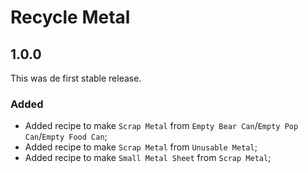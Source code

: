 # Recycle Metal


## 1.0.0

This was de first stable release.


### Added

- Added recipe to make `Scrap Metal` from `Empty Bear Can`/`Empty Pop Can`/`Empty Food Can`;
- Added recipe to make `Scrap Metal` from `Unusable Metal`;
- Added recipe to make `Small Metal Sheet` from `Scrap Metal`;

